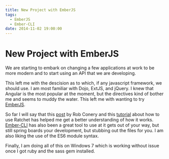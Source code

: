 ```yaml
---
title: New Project with EmberJS
tags:
  - EmberJS
  - Ember-CLI
date: 2014-11-02 19:00:00
---
```


# New Project with EmberJS

We are starting to embark on changing a few
applications at work to be more modern and
to start using an API that we are developing.

This left me with the descision as to which, if
any javascript framework, we should use. I am
most familiar with Dojo, ExtJS, and jQuery. I knew
that Angular is the most popular at the moment, but
the directives kind of bother me and seems to muddy
the water. This left me with wanting to try [EmberJS](http://emberjs.com/).

So far I will say that this [post](http://www.wekeroad.com/2014/05/28/the-frustratingly-lovable-crazy-making-huggable-ball-of-whack-that-is-ember-js/) by Rob Conery and
this [tutorial](https://github.com/cavneb/ember-ratchet-example) about how to use Ratchet has helped me
get a better understanding of how it works. [Ember-CLI](http://www.ember-cli.com/)
has also been a great tool to use at it gets out of your
way, but still spring boards your development, but stubbing
out the files for you. I am also liking the use of the ES6
module syntax.

Finally, I am doing all of this on Windows 7 which is working
without issue once I got ruby and the sass gem installed.